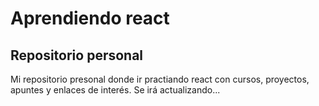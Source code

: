 # Aprendiendo react
## Repositorio personal
Mi repositorio presonal donde ir practiando react con cursos, proyectos, apuntes y enlaces de interés.
Se irá actualizando...
